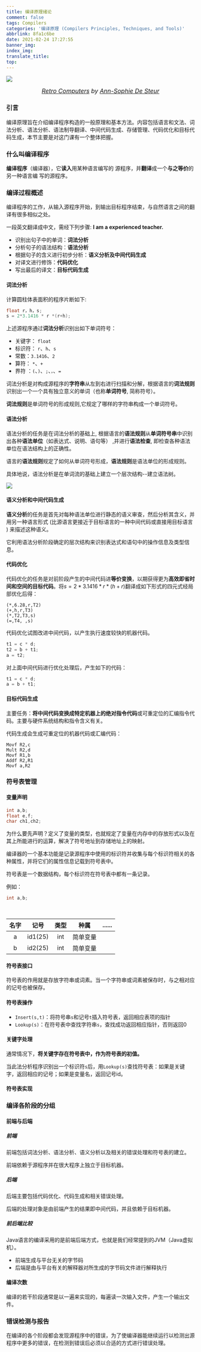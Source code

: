 ```yaml
---
title: 编译原理绪论
comment: false
tags: Compilers
categories: '编译原理 (Compilers Principles, Techniques, and Tools)'
abbrlink: 8fa1c6be
date: 2021-02-24 17:27:55
banner_img:
index_img:
translate_title:
top:
---
```




![](https://cdn.jsdelivr.net/gh/Yousazoe/picgo-repo/img/f1f795100276265.Y3JvcCw0MDg1LDMxOTUsMjAyLDY0Nw.jpg)

<div align=center>
  <font size="3">
    <i>
      <a href="https://www.behance.net/gallery/100276265/Retro-Computers?tracking_source=search_projects_recommended%7Ccomputer">Retro Computers</a> by 
      <a href="https://www.behance.net/AnnSophieDeSteur">Ann-Sophie De Steur</a>
    </i>
  </font>
</div>


### 引言

编译原理旨在介绍编译程序构造的一般原理和基本方法。内容包括语言和文法、词法分析、语法分析、语法制导翻译、中间代码生成、存储管理、代码优化和目标代码生成，本节主要是对这门课有一个整体把握。

<!--more-->

### 什么叫编译程序

**编译程序**（编译器），它**读入**用某种语言编写的 源程序，并**翻译**成一个**与之等价**的另一种语言编 写的源程序。



### 编译过程概述

编译程序的工作，从输入源程序开始，到输出目标程序结束，与自然语言之间的翻译有很多相似之处。

一段英文翻译成中文，需经下列步骤: **I am a experienced teacher.** 

+ 识别出句子中的单词：**词法分析**
+ 分析句子的语法结构：**语法分析**
+ 根据句子的含义进行初步分析：**语义分析及中间代码生成**
+ 对译文进行修饰：**代码优化**
+ 写出最后的译文：**目标代码生成**

 

#### 词法分析

计算圆柱体表面积的程序片断如下: 

```c++
float r，h，s;
s = 2*3.1416 * r *(r+h);
```

上述源程序通过**词法分析**识别出如下单词符号： 

+ 关键字： `float` 
+ 标识符： `r`、`h`、`s`
+ 常数：`3.1416`、`2` 
+ 算符： `*`、`+` 
+ 界符 ：`(`、`)`、`;`、`，`、`=`

词法分析是对构成源程序的**字符串**从左到右进行扫描和分解，根据语言的**词法规则**识别出一个一个具有独立意义的单词（也称**单词符号**, 简称符号）。

**词法规则**是单词符号的形成规则,它规定了哪样的字符串构成一个单词符号。



#### 语法分析

语法分析的任务是在词法分析的基础上, 根据语言的**语法规则**从**单词符号串**中识别出各种**语法单位**（如表达式、说明、语句等） ,并进行**语法检查**, 即检查各种语法单位在语法结构上的正确性。

语言的**语法规则**规定了如何从单词符号形成，**语法规则**是语法单位的形成规则。

具体地说，语法分析是在单词流的基础上建立一个层次结构--建立语法树。

![](https://cdn.jsdelivr.net/gh/Yousazoe/picgo-repo/img/1208fd84c43737eaa95d33d411ee9ef8.png)

#### 语义分析和中间代码生成

**语义分析**的任务是首先对每种语法单位进行静态的语义审查，然后分析其含义，并用另一种语言形式 (比源语言更接近于目标语言的一种中间代码或直接用目标语言 ) 来描述这种语义。

它利用语法分析阶段确定的层次结构来识别表达式和语句中的操作信息及类型信息。





#### 代码优化

代码优化的任务是对前阶段产生的中间代码进**等价变换**，以期获得更为**高效即省时间和空间的目标代码**。将$s=2*3.1416*r*(h+r)$翻译成如下形式的四元式经局部优化后得：

```
(*,6.28,r,T2)
(+,h,r,T3)
(*,T2,T3,s)
(=,T4, ,s)
```

代码优化试图改进中间代码，以产生执行速度较快的机器代码。

```c++
t1 = c * d;
t2 = b + t1;
a = t2;
```

对上面中间代码进行优化处理后，产生如下的代码：

```c++
t1 = c * d;
a = b + t1;
```





#### 目标代码生成

主要任务：**将中间代码变换成特定机器上的绝对指令代码**或可重定位的汇编指令代码。主要与硬件系统结构和指令含义有关。

代码生成会生成可重定位的机器代码或汇编代码：

```
Movf R2,c
Mult R2,d
Movf R1,b
Addf R2,R1
Movf a,R2
```



### 符号表管理

#### 变量声明

```c++
int a,b;
float e,f;
char ch1,ch2;
```

为什么要先声明？定义了变量的类型，也就规定了变量在内存中的存放形式以及在其上所能进行的运算，解决了符号地址到存储地址上的映射。



编译器的一个基本功能是记录源程序中使用的标识符并收集与每个标识符相关的各种属性，并将它们的属性信息记载到符号表中。

符号表是一个数据结构，每个标识符在符号表中都有一条记录。

例如：

```c++
int a,b;
```

<br/>

| 名字 |  记号   | 类型 |   种属   | ...... |
| :--: | :-----: | :--: | :------: | :----: |
|  a   | id1(25) | int  | 简单变量 |        |
|  b   | id2(25) | int  | 简单变量 |        |



#### 符号表接口

符号表的作用就是存放字符串或词素。当一个字符串或词素被保存时，与之相对应的记号也被保存。



#### 符号表操作

+ `Insert(s,t)`：将符号串`s`和记号`t`插入符号表，返回相应表项的指针
+ `Lookup(s)`：在符号表中查找字符串`s`，查找成功返回相应指针，否则返回0



#### 关键字处理

通常情况下，**将关键字存在符号表中，作为符号表的初值。**

当此法分析程序识别出一个标识符`s`后，用`Lookup(s)`查找符号表：如果是关键字，返回相应的记号；如果是变量名，返回记号id。



#### 符号表实现





### 编译各阶段的分组

#### 前端与后端

##### 前端

前端包括词法分析、语法分析、语义分析以及相关的错误处理和符号表的建立。

前端依赖于源程序并在很大程序上独立于目标机器。



##### 后端

后端主要包括代码优化、代码生成和相关错误处理。

后端的处理对象是由前端产生的结果即中间代码，并且依赖于目标机器。



##### 前后端比较

Java语言的编译采用的是前端后端方式，也就是我们经常提到的JVM（Java虚拟机）。

+ 前端生成与平台无关的字节码
+ 后端是由与平台有关的解释器对所生成的字节码文件进行解释执行



#### 编译次数

编译的若干阶段通常是以一遍来实现的，每遍读一次输入文件，产生一个输出文件。





### 错误检测与报告

在编译的各个阶段都会发现源程序中的错误，为了使编译器能继续运行以检测出源程序中更多的错误，在检测到错误后必须以合适的方式进行错误处理。

